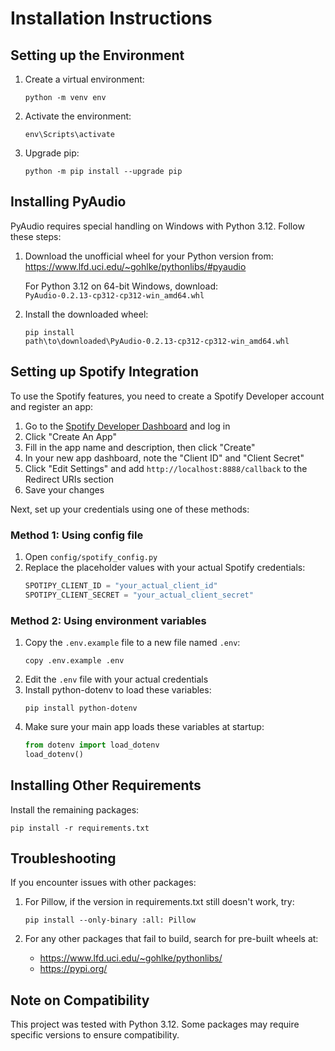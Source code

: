 # Installation Instructions

## Setting up the Environment

1. Create a virtual environment:
   ```
   python -m venv env
   ```

2. Activate the environment:
   ```
   env\Scripts\activate
   ```

3. Upgrade pip:
   ```
   python -m pip install --upgrade pip
   ```

## Installing PyAudio

PyAudio requires special handling on Windows with Python 3.12. Follow these steps:

1. Download the unofficial wheel for your Python version from:
   https://www.lfd.uci.edu/~gohlke/pythonlibs/#pyaudio

   For Python 3.12 on 64-bit Windows, download:
   `PyAudio‑0.2.13‑cp312‑cp312‑win_amd64.whl`

2. Install the downloaded wheel:
   ```
   pip install path\to\downloaded\PyAudio‑0.2.13‑cp312‑cp312‑win_amd64.whl
   ```

## Setting up Spotify Integration

To use the Spotify features, you need to create a Spotify Developer account and register an app:

1. Go to the [Spotify Developer Dashboard](https://developer.spotify.com/dashboard/) and log in
2. Click "Create An App"
3. Fill in the app name and description, then click "Create"
4. In your new app dashboard, note the "Client ID" and "Client Secret"
5. Click "Edit Settings" and add `http://localhost:8888/callback` to the Redirect URIs section
6. Save your changes

Next, set up your credentials using one of these methods:

### Method 1: Using config file
1. Open `config/spotify_config.py`
2. Replace the placeholder values with your actual Spotify credentials:
   ```python
   SPOTIPY_CLIENT_ID = "your_actual_client_id"
   SPOTIPY_CLIENT_SECRET = "your_actual_client_secret"
   ```

### Method 2: Using environment variables
1. Copy the `.env.example` file to a new file named `.env`:
   ```
   copy .env.example .env
   ```
2. Edit the `.env` file with your actual credentials
3. Install python-dotenv to load these variables:
   ```
   pip install python-dotenv
   ```
4. Make sure your main app loads these variables at startup:
   ```python
   from dotenv import load_dotenv
   load_dotenv()
   ```

## Installing Other Requirements

Install the remaining packages:
```
pip install -r requirements.txt
```

## Troubleshooting

If you encounter issues with other packages:

1. For Pillow, if the version in requirements.txt still doesn't work, try:
   ```
   pip install --only-binary :all: Pillow
   ```

2. For any other packages that fail to build, search for pre-built wheels at:
   - https://www.lfd.uci.edu/~gohlke/pythonlibs/
   - https://pypi.org/

## Note on Compatibility

This project was tested with Python 3.12. Some packages may require specific versions to ensure compatibility.
